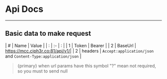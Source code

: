 # Api Docs

---



<a name="section-1"></a>
## Basic data to make request


| # | Name    | Value   |
| : |   :-    |  :      |
| 1 | Token   | Bearer  |
| 2 | BaseUrl | https://mcc.ciph3r.co:81/api/v1/|
| 2 | headers | `Accept:application/json` and `Content-Type:application/json` |





>{primary} when url params have this symbol "?" mean not required, so you must to send null
